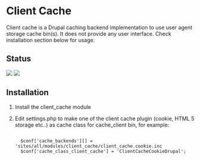 Client Cache
============

Client cache is a Drupal caching backend implementation to use user agent storage cache bin(s).
It does not provide any user interface. Check installation section below for usage.

Status
------
<a href="https://travis-ci.org/vijaycs85/client_cache" target="_blank"><img src="https://travis-ci.org/vijaycs85/client_cache.svg?branch=7.x-1.x" /></a>
<a href="https://insight.sensiolabs.com/projects/9986732d-3327-444f-900a-d752f76d23b4" target="_blank"><img src="https://insight.sensiolabs.com/projects/9986732d-3327-444f-900a-d752f76d23b4/mini.png" /></a>

Installation
-----------

 1. Install the client_cache module

 2. Edit settings.php to make one of the client cache
    plugin (cookie, HTML 5 storage etc..) as cache class for cache_client bin,
    for example:
    <pre><code>
      $conf['cache_backends'][] = 'sites/all/modules/client_cache/client_cache.cookie.inc
      $conf['cache_class_client_cache'] = 'ClientCacheCookieDrupal';
    </code></pre>
